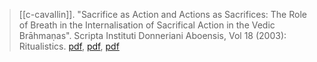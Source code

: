 > [[c-cavallin]]. "Sacrifice as Action and Actions as Sacrifices: The Role of Breath in the Internalisation of Sacrifical Action in the Vedic Brāhmaṇas". Scripta Instituti Donneriani Aboensis, Vol 18 (2003): Ritualistics. [pdf](https://doi.org/10.30674/scripta.67280), [pdf](https://www.researchgate.net/publication/326889838-Sacrifice-as-action-and-actions-as-sacrifices-the-role-of-breath-in-the-internalisation-of-sacrificial-action-in-the-Vedic-Brahmanas), [pdf](a/c-cavallin2003.pdf)